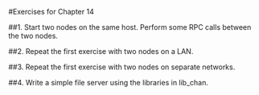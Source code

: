 #Exercises for Chapter 14

##1. Start two nodes on the same host. Perform some RPC calls between the two nodes.

##2. Repeat the first exercise with two nodes on a LAN.

##3. Repeat the first exercise with two nodes on separate networks.

##4. Write a simple file server using the libraries in lib_chan.
